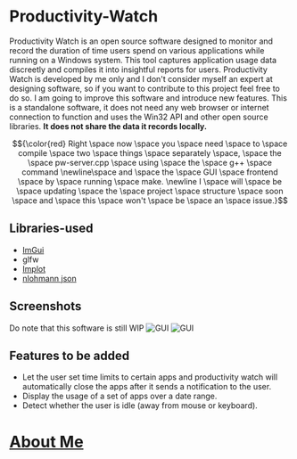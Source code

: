 # Productivity-Watch
Productivity Watch is an open source software designed to monitor and record the duration of time users spend on various applications while running on a Windows system. This tool captures application usage data discreetly and compiles it into insightful reports for users. 
Productivity Watch is developed by me only and I don't consider myself an expert at designing software, so if you want to contribute to this project feel free to do so. I am going to improve this software and introduce new features. 
This is a standalone software, it does not need any web browser or internet connection to function and uses the Win32 API and other open source libraries. **It does not share the data it records locally.**

$${\color{red} Right \space now \space you \space need \space to \space compile \space two \space things \space separately \space, \space the \space pw-server.cpp \space using \space the \space g++ \space command \newline\space and \space the \space GUI \space frontend \space by \space running \space make. \newline I \space will \space be \space updating \space the \space project \space structure \space soon \space and \space this \space won't \space be \space an \space issue.}$$

## Libraries-used
- [ImGui](https://github.com/ocornut/imgui)
- glfw
- [Implot](https://github.com/epezent/implot)
- [nlohmann json](https://github.com/nlohmann/json)

## Screenshots
Do note that this software is still WIP
<img alt="GUI" src="https://i.imgur.com/OKQHPQ6.png">
<img alt="GUI" src="https://i.imgur.com/ir4NhbD.png">

## Features to be added
- Let the user set time limits to certain apps and productivity watch will automatically close the apps after it sends a notification to the user.
- Display the usage of a set of apps over a date range.
- Detect whether the user is idle (away from mouse or keyboard).
  
# [About Me](https://github.com/Abhirup27/Abhirup27/blob/main/README.md)
